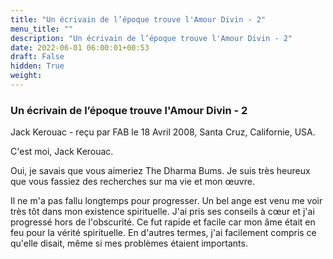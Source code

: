 ```yaml
---
title: "Un écrivain de l’époque trouve l'Amour Divin - 2"
menu_title: ""
description: "Un écrivain de l’époque trouve l'Amour Divin - 2"
date: 2022-06-01 06:00:01+00:53
draft: False
hidden: True
weight:
---
```

### Un écrivain de l’époque trouve l'Amour Divin - 2

Jack Kerouac - reçu par FAB le 18 Avril 2008, Santa Cruz, Californie, USA.

C'est moi, Jack Kerouac.

Oui, je savais que vous aimeriez The Dharma Bums. Je suis très heureux que vous fassiez des recherches sur ma vie et mon œuvre.

Il ne m'a pas fallu longtemps pour progresser. Un bel ange est venu me voir très tôt dans mon existence spirituelle. J'ai pris ses conseils à cœur et j'ai progressé hors de l'obscurité. Ce fut rapide et facile car mon âme était en feu pour la vérité spirituelle. En d'autres termes, j'ai facilement compris ce qu'elle disait, même si mes problèmes étaient importants.
